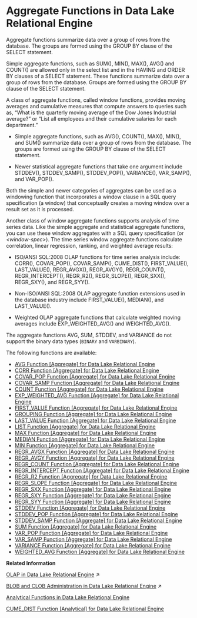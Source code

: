 <!-- loioa526f10e84f21015a4cee25da2a31d80 -->

# Aggregate Functions in Data Lake Relational Engine

Aggregate functions summarize data over a group of rows from the database. The groups are formed using the GROUP BY clause of the SELECT statement.



Simple aggregate functions, such as SUM\(\), MIN\(\), MAX\(\), AVG\(\) and COUNT\(\) are allowed only in the select list and in the HAVING and ORDER BY clauses of a SELECT statement. These functions summarize data over a group of rows from the database. Groups are formed using the GROUP BY clause of the SELECT statement.

A class of aggregate functions, called window functions, provides moving averages and cumulative measures that compute answers to queries such as, “What is the quarterly moving average of the Dow Jones Industrial average?” or “List all employees and their cumulative salaries for each department.”

-   Simple aggregate functions, such as AVG\(\), COUNT\(\), MAX\(\), MIN\(\), and SUM\(\) summarize data over a group of rows from the database. The groups are formed using the GROUP BY clause of the SELECT statement.

-   Newer statistical aggregate functions that take one argument include STDDEV\(\), STDDEV\_SAMP\(\), STDDEV\_POP\(\), VARIANCE\(\), VAR\_SAMP\(\), and VAR\_POP\(\).


Both the simple and newer categories of aggregates can be used as a windowing function that incorporates a window clause in a SQL query specification \(a window\) that conceptually creates a moving window over a result set as it is processed.

Another class of window aggregate functions supports analysis of time series data. Like the simple aggregate and statistical aggregate functions, you can use these window aggregates with a SQL query specification \(or *<window-spec\>*\). The time series window aggregate functions calculate correlation, linear regression, ranking, and weighted average results:

-   ISO/ANSI SQL:2008 OLAP functions for time series analysis include: CORR\(\), COVAR\_POP\(\), COVAR\_SAMP\(\), CUME\_DIST\(\), FIRST\_VALUE\(\), LAST\_VALUE\(\), REGR\_AVGX\(\), REGR\_AVGY\(\), REGR\_COUNT\(\), REGR\_INTERCEPT\(\), REGR\_R2\(\), REGR\_SLOPE\(\), REGR\_SXX\(\), REGR\_SXY\(\), and REGR\_SYY\(\).

-   Non-ISO/ANSI SQL:2008 OLAP aggregate function extensions used in the database industry include FIRST\_VALUE\(\), MEDIAN\(\), and LAST\_VALUE\(\).

-   Weighted OLAP aggregate functions that calculate weighted moving averages include EXP\_WEIGHTED\_AVG\(\) and WEIGHTED\_AVG\(\).


The aggregate functions AVG, SUM, STDDEV, and VARIANCE do not support the binary data types \(`BINARY` and `VARBINARY`\).



The following functions are available:

-   [AVG Function \[Aggregate\] for Data Lake Relational Engine](avg-function-aggregate-for-data-lake-relational-engine-a535f04.md)
-   [CORR Function \[Aggregate\] for Data Lake Relational Engine](corr-function-aggregate-for-data-lake-relational-engine-a53fefe.md)
-   [COVAR\_POP Function \[Aggregate\] for Data Lake Relational Engine](covar-pop-function-aggregate-for-data-lake-relational-engine-a541901.md)
-   [COVAR\_SAMP Function \[Aggregate\] for Data Lake Relational Engine](covar-samp-function-aggregate-for-data-lake-relational-engine-a5420eb.md)
-   [COUNT Function \[Aggregate\] for Data Lake Relational Engine](count-function-aggregate-for-data-lake-relational-engine-a54290f.md)
-   [EXP\_WEIGHTED\_AVG Function \[Aggregate\] for Data Lake Relational Engine](exp-weighted-avg-function-aggregate-for-data-lake-relational-engine-a551b4f.md)
-   [FIRST\_VALUE Function \[Aggregate\] for Data Lake Relational Engine](first-value-function-aggregate-for-data-lake-relational-engine-a5523f3.md)
-   [GROUPING Function \[Aggregate\] for Data Lake Relational Engine](grouping-function-aggregate-for-data-lake-relational-engine-a554461.md)
-   [LAST\_VALUE Function \[Aggregate\] for Data Lake Relational Engine](last-value-function-aggregate-for-data-lake-relational-engine-a55bfa7.md)
-   [LIST Function \[Aggregate\] for Data Lake Relational Engine](list-function-aggregate-for-data-lake-relational-engine-a2984e5.md)
-   [MAX Function \[Aggregate\] for Data Lake Relational Engine](max-function-aggregate-for-data-lake-relational-engine-a5626d6.md)
-   [MEDIAN Function \[Aggregate\] for Data Lake Relational Engine](median-function-aggregate-for-data-lake-relational-engine-a562edf.md)
-   [MIN Function \[Aggregate\] for Data Lake Relational Engine](min-function-aggregate-for-data-lake-relational-engine-a5638af.md)
-   [REGR\_AVGX Function \[Aggregate\] for Data Lake Relational Engine](regr-avgx-function-aggregate-for-data-lake-relational-engine-a573b70.md)
-   [REGR\_AVGY Function \[Aggregate\] for Data Lake Relational Engine](regr-avgy-function-aggregate-for-data-lake-relational-engine-a574426.md)
-   [REGR\_COUNT Function \[Aggregate\] for Data Lake Relational Engine](regr-count-function-aggregate-for-data-lake-relational-engine-a574c56.md)
-   [REGR\_INTERCEPT Function \[Aggregate\] for Data Lake Relational Engine](regr-intercept-function-aggregate-for-data-lake-relational-engine-a57548b.md)
-   [REGR\_R2 Function \[Aggregate\] for Data Lake Relational Engine](regr-r2-function-aggregate-for-data-lake-relational-engine-a575c77.md)
-   [REGR\_SLOPE Function \[Aggregate\] for Data Lake Relational Engine](regr-slope-function-aggregate-for-data-lake-relational-engine-a57647a.md)
-   [REGR\_SXX Function \[Aggregate\] for Data Lake Relational Engine](regr-sxx-function-aggregate-for-data-lake-relational-engine-a576c83.md)
-   [REGR\_SXY Function \[Aggregate\] for Data Lake Relational Engine](regr-sxy-function-aggregate-for-data-lake-relational-engine-a57748f.md)
-   [REGR\_SYY Function \[Aggregate\] for Data Lake Relational Engine](regr-syy-function-aggregate-for-data-lake-relational-engine-a57806c.md)
-   [STDDEV Function \[Aggregate\] for Data Lake Relational Engine](stddev-function-aggregate-for-data-lake-relational-engine-a583716.md)
-   [STDDEV\_POP Function \[Aggregate\] for Data Lake Relational Engine](stddev-pop-function-aggregate-for-data-lake-relational-engine-a583f35.md)
-   [STDDEV\_SAMP Function \[Aggregate\] for Data Lake Relational Engine](stddev-samp-function-aggregate-for-data-lake-relational-engine-a584728.md)
-   [SUM Function \[Aggregate\] for Data Lake Relational Engine](sum-function-aggregate-for-data-lake-relational-engine-a5889fe.md)
-   [VAR\_POP Function \[Aggregate\] for Data Lake Relational Engine](var-pop-function-aggregate-for-data-lake-relational-engine-a58ec03.md)
-   [VAR\_SAMP Function \[Aggregate\] for Data Lake Relational Engine](var-samp-function-aggregate-for-data-lake-relational-engine-a58f41a.md)
-   [VARIANCE Function \[Aggregate\] for Data Lake Relational Engine](variance-function-aggregate-for-data-lake-relational-engine-a58fdc8.md)
-   [WEIGHTED\_AVG Function \[Aggregate\] for Data Lake Relational Engine](weighted-avg-function-aggregate-for-data-lake-relational-engine-a590e30.md)

**Related Information**  


[OLAP in Data Lake Relational Engine](https://help.sap.com/viewer/a8937bea84f21015a80bc776cf758d50/2024_1_QRC/en-US/a4b2a23a84f21015a73fb3bac4a216d2.html "OLAP (online analytical processing) is an efficient method of data analysis of information stored in a relational database.") :arrow_upper_right:

[BLOB and CLOB Administration in Data Lake Relational Engine](https://help.sap.com/viewer/a8937bea84f21015a80bc776cf758d50/2024_1_QRC/en-US/bf9a5161f14949818c8f6599c5e906cd.html "Binary Large Object (BLOB) and Character Large Object (CLOB) storage and retrieval.") :arrow_upper_right:

[Analytical Functions in Data Lake Relational Engine](analytical-functions-in-data-lake-relational-engine-a52773a.md "Analytical functions include simple aggregates, window functions, and numeric functions.")

[CUME\_DIST Function \[Analytical\] for Data Lake Relational Engine](cume-dist-function-analytical-for-data-lake-relational-engine-a54314b.md "The CUME_DIST function is a rank analytical function that calculates the relative position of one value among a group of rows. It returns a decimal value between 0 and 1.")

